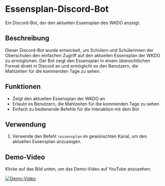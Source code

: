 # Essensplan-Discord-Bot

Ein Discord-Bot, der den aktuellen Essensplan des WKDO anzeigt.

## Beschreibung

Dieser Discord-Bot wurde entwickelt, um Schülern und Schülerinnen der Oberschulen den einfachen Zugriff auf den aktuellen Essensplan der WKDO zu ermöglichen. Der Bot zeigt den Essensplan in einem übersichtlichen Format direkt in Discord an und ermöglicht es den Benutzern, die Mahlzeiten für die kommenden Tage zu sehen.

## Funktionen

- Zeigt den aktuellen Essensplan der WKDO an
- Erlaubt es Benutzern, die Mahlzeiten für die kommenden Tage zu sehen
- Einfach zu bedienende Befehle für die Interaktion mit dem Bot

## Verwendung

1. Verwende den Befehl `!essensplan` im gewünschten Kanal, um den aktuellen Essensplan anzuzeigen.

## Demo-Video

Klicke auf das Bild unten, um das Demo-Video auf YouTube anzusehen:

[![Demo-Video](https://img.youtube.com/vi/WnoAbt0HjYI/0.jpg)](https://www.youtube.com/watch?v=WnoAbt0HjYI)


